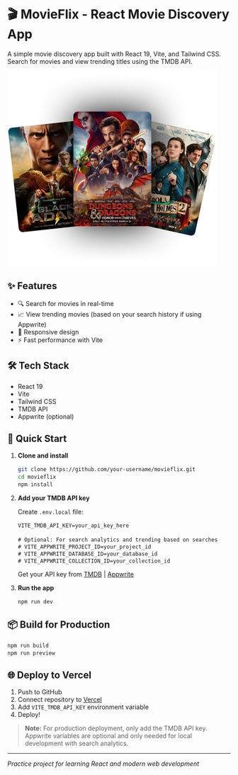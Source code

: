 # 🎬 MovieFlix - React Movie Discovery App

A simple movie discovery app built with React 19, Vite, and Tailwind CSS. Search for movies and view trending titles using the TMDB API.

![MovieFlix Preview](public/hero.png)

## ✨ Features
- 🔍 Search for movies in real-time
- 📈 View trending movies (based on your search history if using Appwrite)
- 📱 Responsive design
- ⚡ Fast performance with Vite

## 🛠️ Tech Stack
- React 19
- Vite
- Tailwind CSS
- TMDB API
- Appwrite (optional)

## 🚀 Quick Start

1. **Clone and install**
   ```bash
   git clone https://github.com/your-username/movieflix.git
   cd movieflix
   npm install
   ```

2. **Add your TMDB API key**
   
   Create `.env.local` file:
   ```env
   VITE_TMDB_API_KEY=your_api_key_here
   
   # Optional: For search analytics and trending based on searches
   # VITE_APPWRITE_PROJECT_ID=your_project_id
   # VITE_APPWRITE_DATABASE_ID=your_database_id  
   # VITE_APPWRITE_COLLECTION_ID=your_collection_id
   ```
   Get your API key from [TMDB](https://www.themoviedb.org/settings/api) | [Appwrite](https://appwrite.io/)

3. **Run the app**
   ```bash
   npm run dev
   ```

## 📦 Build for Production
```bash
npm run build
npm run preview
```

## 🌐 Deploy to Vercel
1. Push to GitHub
2. Connect repository to [Vercel](https://vercel.com)
3. Add `VITE_TMDB_API_KEY` environment variable
4. Deploy!

> **Note:** For production deployment, only add the TMDB API key. Appwrite variables are optional and only needed for local development with search analytics.

---
*Practice project for learning React and modern web development*
